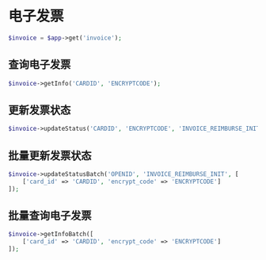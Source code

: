 # 电子发票

```php
$invoice = $app->get('invoice');
```

## 查询电子发票

```php
$invoice->getInfo('CARDID', 'ENCRYPTCODE');
```

## 更新发票状态

```php
$invoice->updateStatus('CARDID', 'ENCRYPTCODE', 'INVOICE_REIMBURSE_INIT');
```

## 批量更新发票状态

```php
$invoice->updateStatusBatch('OPENID', 'INVOICE_REIMBURSE_INIT', [
    ['card_id' => 'CARDID', 'encrypt_code' => 'ENCRYPTCODE']
]);
```

## 批量查询电子发票

```php
$invoice->getInfoBatch([
    ['card_id' => 'CARDID', 'encrypt_code' => 'ENCRYPTCODE']
]);
```
